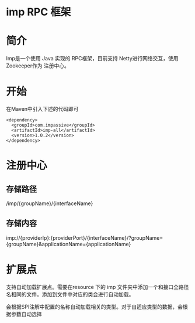 # imp RPC 框架

# 简介

Imp是一个使用 Java 实现的 RPC框架，目前支持 Netty进行网络交互，使用Zookeeper作为
注册中心。

# 开始

在Maven中引入下述的代码即可
```
<dependency>
  <groupId>com.impassive</groupId>
  <artifactId>imp-all</artifactId>
  <version>1.0.2</version>
</dependency>
```
# 注册中心
## 存储路径

/imp/{groupName}/{interfaceName}
## 存储内容
imp://{providerIp}:{providerPort}/{interfaceName}/?groupName={groupName}&applicationName={applicationName}

# 扩展点
支持自动加载扩展点。需要在resource 下的 imp 文件夹中添加一个和接口全路径名相同的文件。添加到文件中对应的类会进行自动加载。

会根据SPI注解中配置的名称自动加载相关的类型。对于自适应类型的数据，会根据参数自动选择